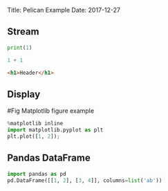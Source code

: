 Title: Pelican Example
Date: 2017-12-27

## Stream

```python
print(1)
```

```python
1 + 1
```

```html
<h1>Header</h1>
```

## Display

#Fig Matplotlib figure example

```python hide-input
%matplotlib inline
import matplotlib.pyplot as plt
plt.plot([1, 2]);
```

## Pandas DataFrame

```python
import pandas as pd
pd.DataFrame([[1, 2], [3, 4]], columns=list('ab'))
```
